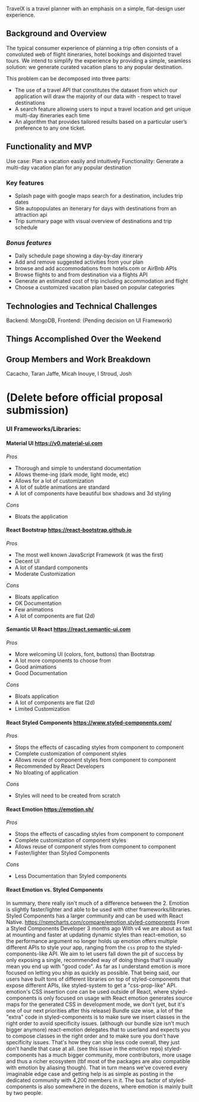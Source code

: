 TravelX is a travel planner with an emphasis on a simple, flat-design user experience.

## Background and Overview
The typical consumer experience of planning a trip often consists of a convoluted web of flight itineraries, hotel bookings and disjointed travel tours. We intend to simplify the experience by providing a simple, seamless solution: we generate curated vacation plans to any popular destination.

This problem can be decomposed into three parts:
- The use of a travel API that constitutes the dataset from which our application will draw the majority of our data with - respect to travel destinations
- A search feature allowing users to input a travel location and get unique multi-day itineraries each time
- An algorithm that provides tailored results based on a particular user’s preference to any one ticket.

## Functionality and MVP
Use case: Plan a vacation easily and intuitively
Functionality: Generate a multi-day vacation plan for any popular destination

### Key features
- Splash page with google maps search for a destination, includes trip dates
- Site autopopulates an itenerary for days with destinations from an attraction api
- Trip summary page with visual overview of destinations and trip schedule

### *Bonus features*
- Daily schedule page showing a day-by-day itinerary
- Add and remove suggested activities from your plan
- browse and add accommodations from hotels.com or AirBnb APIs
- Browse flights to and from destination via a flights API
- Generate an estimated cost of trip including accommodation and flight
- Choose a customized vacation plan based on popular categories

## Technologies and Technical Challenges
Backend: MongoDB, 
Frontend: (Pending decision on UI Framework) 

## Things Accomplished Over the Weekend

## Group Members and Work Breakdown
Cacacho, Taran
Jaffe, Micah
Inouye, I
Stroud, Josh


(Delete before official proposal submission)
==============================
### UI Frameworks/Libraries:
#### Material UI https://v0.material-ui.com
_Pros_
- Thorough and simple to understand documentation
- Allows theme-ing (dark mode, light mode, etc)
- Allows for a lot of customization
- A lot of subtle animations are standard
- A lot of components have beautiful box shadows and 3d styling

_Cons_
- Bloats the application

#### React Bootstrap https://react-bootstrap.github.io
_Pros_
- The most well known JavaScript Framework (it was the first)
- Decent UI
- A lot of standard components
- Moderate Customization

_Cons_
- Bloats application
- OK Documentation
- Few animations
- A lot of components are flat (2d)

#### Semantic UI React https://react.semantic-ui.com
_Pros_
- More welcoming UI (colors, font, buttons) than Bootstrap
- A lot more components to choose from
- Good animations
- Good Documentation

_Cons_
- Bloats application
- A lot of components are flat (2d)
- Limited Customization

#### React Styled Components https://www.styled-components.com/
_Pros_
- Stops the effects of cascading styles from component to component
- Complete customization of component styles
- Allows reuse of component styles from component to component
- Recommended by React Developers
- No bloating of application

_Cons_
- Styles will need to be created from scratch

#### React Emotion https://emotion.sh/
_Pros_
- Stops the effects of cascading styles from component to component
- Complete customization of component styles
- Allows reuse of component styles from component to component
- Faster/lighter than Styled Components

_Cons_
- Less Documentation than Styled components

#### React Emotion vs. Styled Components
In summary, there really isn't much of a difference between the 2.  Emotion is slightly faster/lighter and able to be used with other frameworks/libraries.  Styled Components has a larger community and can be used with React Native.
https://npmcharts.com/compare/emotion,styled-components
From a Styled Components Developer 3 months ago
With v4 we are about as fast at mounting and faster at updating dynamic styles than react-emotion, so the performance argument no longer holds up emotion offers multiple different APIs to style your app, ranging from the `css` prop to the styled-components-like API. We aim to let users fall down the pit of success by only exposing a single, recommended way of doing things that'll usually mean you end up with "good code". As far as I understand emotion is more focused on letting you ship as quickly as possible. That being said, our users have built tons of different libraries on top of styled-components that expose different APIs, like styled-system to get a "css-prop-like" API.
emotion's CSS insertion core can be used outside of React, where styled-components is only focused on usage with React
emotion generates source maps for the generated CSS in development mode, we don't (yet, but it's one of our next priorities after this release)
Bundle size wise, a lot of the "extra" code in styled-components is to make sure we insert classes in the right order to avoid specificity issues. (although our bundle size isn't much bigger anymore) react-emotion delegates that to userland and expects you to compose classes in the right order and to make sure you don't have specificity issues. That's how they can ship less code overall, they just don't handle that case at all. (see this issue in the emotion repo)
styled-components has a much bigger community, more contributors, more usage and thus a richer ecosystem (tbf most of the packages are also compatible with emotion by aliasing though). That in turn means we've covered every imaginable edge case and getting help is as simple as posting in the dedicated community with 4,200 members in it. The bus factor of styled-components is also somewhere in the dozens, where emotion is mainly built by two people.
